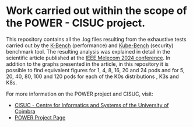 # Work carried out within the scope of the POWER - CISUC project.
This repository contains all the .log files resulting from the exhaustive tests carried out by the [K-Bench](https://github.com/vmware-tanzu/k-bench/tree/master) (performance) and [Kube-Bench](https://github.com/aquasecurity/kube-bench/tree/main/) (security) benchmark tool.
The resulting analysis was explained in detail in the scientific article published at the [IEEE Melecom 2024 conference](https://ieeer8.org/news/ieee-melecon-2024-porto-portugal-25-27-june-2024-2/).
In addition to the graphs presented in the article, in this repository it is possible to find equivalent figures for 1, 4, 8, 16, 20 and 24 pods and for 5, 20, 40, 80, 100 and 120 pods for each of the K0s distributions , K3s and K8s.

For more information on the POWER project and CISUC, visit:
- [CISUC - Centre for Informatics and Systems of the University of Coimbra](https://www.cisuc.uc.pt/en)
- [POWER Project Page](https://www.cisuc.uc.pt/en/projects/power)